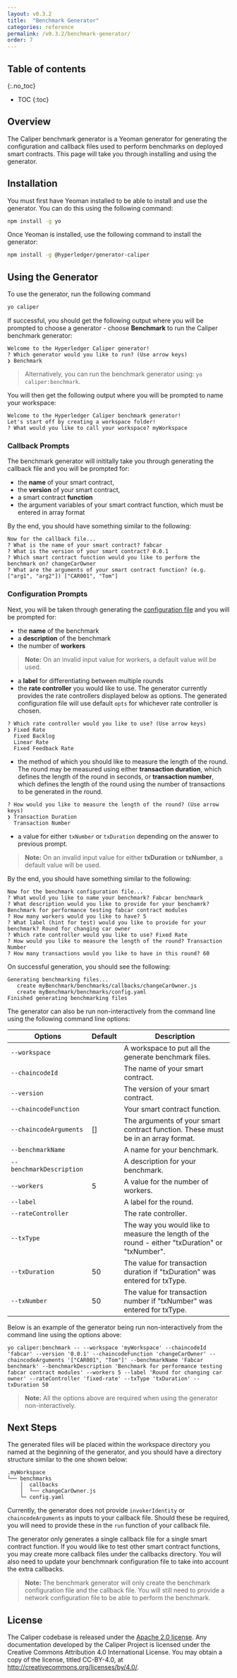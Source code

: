 ```yaml
---
layout: v0.3.2
title:  "Benchmark Generator"
categories: reference
permalink: /v0.3.2/benchmark-generator/
order: 7
---
```


## Table of contents
{:.no_toc}

- TOC
{:toc}

## Overview
The Caliper benchmark generator is a Yeoman generator for generating the configuration and callback files used to perform benchmarks on deployed smart contracts. This page will take you through installing and using the generator.

## Installation
You must first have Yeoman installed to be able to install and use the generator. You can do this using the following command:
```bash
npm install -g yo
```

Once Yeoman is installed, use the following command to install the generator:
```bash
npm install -g @hyperledger/generator-caliper
```

## Using the Generator
To use the generator, run the following command
```bash
yo caliper
```
If successful, you should get the following output where you will be prompted to choose a generator - choose **Benchmark** to run the Caliper benchmark generator:
```console
Welcome to the Hyperledger Caliper generator!
? Which generator would you like to run? (Use arrow keys)
❯ Benchmark 
```

> Alternatively, you can run the benchmark generator using: `yo caliper:benchmark`.

You will then get the following output where you will be prompted to name your workspace:
```console
Welcome to the Hyperledger Caliper benchmark generator!
Let's start off by creating a workspace folder!
? What would you like to call your workspace? myWorkspace
```

### Callback Prompts
The benchmark generator will inititally take you through generating the callback file and you will be prompted for:
* the **name** of your smart contract,
* the **version** of your smart contract,
* a smart contract **function**
* the argument variables of your smart contract function, which must be entered in array format

By the end, you should have something similar to the following:

```console
Now for the callback file...
? What is the name of your smart contract? fabcar
? What is the version of your smart contract? 0.0.1
? Which smart contract function would you like to perform the benchmark on? changeCarOwner
? What are the arguments of your smart contract function? (e.g. ["arg1", "arg2"]) ["CAR001", "Tom"]
```

### Configuration Prompts
Next, you will be taken through generating the [configuration file](./Architecture#ConfigurationFile) and you will be prompted for:
* the **name** of the benchmark
* a **description** of the benchmark
* the number of **workers**

> __Note:__ On an invalid input value for workers, a default value will be used.

* a **label** for differentiating between multiple rounds
* the **rate controller** you would like to use. The generator currently provides the rate controllers displayed below as options. The generated configuration file will use default `opts` for whichever rate controller is chosen.

```console
? Which rate controller would you like to use? (Use arrow keys)
❯ Fixed Rate 
  Fixed Backlog 
  Linear Rate 
  Fixed Feedback Rate
  ```
* the method of which you should like to measure the length of the round. The round may be measured using either **transaction duration**, which defines the length of the round in seconds, or **transaction number**, which defines the length of the round using the number of transactions to be generated in the round.

```console
? How would you like to measure the length of the round? (Use arrow keys)
❯ Transaction Duration 
  Transaction Number
```
* a value for either `txNumber` or `txDuration` depending on the answer to previous prompt.

> __Note:__ On an invalid input value for either **txDuration** or **txNumber**, a default value will be used.

By the end, you should have something similar to the following:

```console
Now for the benchmark configuration file...
? What would you like to name your benchmark? Fabcar benchmark
? What description would you like to provide for your benchamrk? Benchmark for performance testing fabcar contract modules
? How many workers would you like to have? 5
? What label (hint for test) would you like to provide for your benchmark? Round for changing car owner
? Which rate controller would you like to use? Fixed Rate
? How would you like to measure the length of the round? Transaction Number
? How many transactions would you like to have in this round? 60
```

On successful generation, you should see the following:

```console
Generating benchmarking files...
   create myBenchmark/benchmarks/callbacks/changeCarOwner.js
   create myBenchmark/benchmarks/config.yaml
Finished generating benchmarking files
```

The generator can also be run non-interactively from the command line using the following command line options:

| Options                  | Default | Description                                                                                    |
| ------------------------ | ------- | ---------------------------------------------------------------------------------------------- |
| `--workspace`            |         | A workspace to put all the generate benchmark files.                                           |
| `--chaincodeId`          |         | The name of your smart contract.                                                               |
| `--version`              |         | The version of your smart contract.                                                            |
| `--chaincodeFunction`    |         | Your smart contract function.                                                                  |
| `--chaincodeArguments`   | []      | The arguments of your smart contract function. These must be in an array format.               |
| `--benchmarkName`        |         | A name for your benchmark.                                                                     |
| `--benchmarkDescription` |         | A description for your benchmark.                                                              |
| `--workers`              | 5       | A value for the number of workers.                                                             |
| `--label`                |         | A label for the round.                                                                         |
| `--rateController`       |         | The rate controller.                                                                           |
| `--txType`               |         | The way you would like to measure the length of the round - either "txDuration" or "txNumber". |
| `--txDuration`           | 50      | The value for transaction duration if "txDuration" was entered for txType.                     |
| `--txNumber`             | 50      | The value for transaction number if "txNumber" was entered for txType.                         |


Below is an example of the generator being run non-interactively from the command line using the options above:

```console
yo caliper:benchmark -- --workspace 'myWorkspace' --chaincodeId 'fabcar' --version '0.0.1' --chaincodeFunction 'changeCarOwner' --chaincodeArguments '["CAR001", "Tom"]' --benchmarkName 'Fabcar benchmark' --benchmarkDescription 'Benchmark for performance testing fabcar contract modules' --workers 5 --label 'Round for changing car owner' --rateController 'fixed-rate' --txType 'txDuration' --txDuration 50
```

> __Note:__ All the options above are required when using the generator non-interactively.

## Next Steps

The generated files will be placed within the workspace directory you named at the beginning of the generator, and you should have a directory structure similar to the one shown below:

```
.myWorkspace
└── benchmarks
    │  callbacks
    │  └── changeCarOwner.js
    └─ config.yaml
```

Currently, the generator does not provide `invokerIdentity` or `chaincodeArguments` as inputs to your callback file. Should these be required, you will need to provide these in the `run` function of your callback file.

The generator only generates a single callback file for a single smart contract function. If you would like to test other smart contract functions, you may create more callback files under the callbacks directory. You will also need to update your benchmnark configuration file to take into account the extra callbacks.

> __Note:__ The benchmark generator will only create the benchmark configuration file and the callback file. You will still need to provide a network configuration file to be able to perform the benchmark.

## License
The Caliper codebase is released under the [Apache 2.0 license](./LICENSE.md). Any documentation developed by the Caliper Project is licensed under the Creative Commons Attribution 4.0 International License. You may obtain a copy of the license, titled CC-BY-4.0, at http://creativecommons.org/licenses/by/4.0/.
